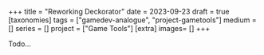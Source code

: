 +++
title = "Reworking Deckorator"
date = 2023-09-23
draft =  true
[taxonomies]
tags = ["gamedev-analogue", "project-gametools"]
medium = []
series = []
project = ["Game Tools"]
[extra]
images= []
+++

Todo...
